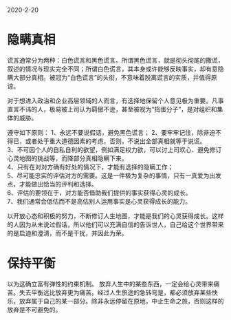 2020-2-20

# 隐瞒真相
谎言通常分为两种：白色谎言和黑色谎言。所谓黑色谎言，就是彻头彻尾的撒谎，叙述的情况与现实完全不同；所谓白色谎言，其本身或许能够反映事实，却有意隐瞒大部分真相。被冠为“白色谎言”的头衔，不意味着脱离谎言的实质，并值得原谅。  

对于想进入政治和企业高层领域的人而言，有选择地保留个人意见极为重要。凡事直言不讳的人，极易被上司认为羁傲不逊，甚至被视为“捣蛋分子”，是对组织和集体的威胁。  

遵守如下原则：
1、永远不要说假话，避免黑色谎言；
2、要牢牢记住，除非迫不得已，或者处于重大道德因素的考虑，否则，不说出全部真相就等于说谎。  
3、不可因个人的自私自利的欲望，例如满足权力欲，可以讨上司欢心、避免修订心灵地图的挑战等，而降部分真相隐瞒下来。  
4、只有在对对方确有好处的情况下，才能有选择的隐瞒工作；  
5、尽可能忠实的评估对方的需要。这是一件极为复杂的事情，只有一真爱为出发点，才能做出恰当的评判和选择。  
6、评估的要领在于，对方能否借助我们提供的事实获得心灵的成长。  
7、我们通常会低估而不是高估别人运用事实是心灵获得成长的能力。  

以开放心态和积极的努力，不断修订人生地图，才能是我们的心灵获得成长。这样的人因为从未说过假话，所以他们可以充满自信的告诉世人，自己给这个世界带来的是启迪和澄清，而不是干扰，并因此为荣。  

# 保持平衡
以为这确立富有弹性的约束机制。
放弃人生中的某些东西，一定会给心灵带来痛苦。失去平衡远比放弃更为痛苦。经过人生旅途的急转弯是，都必须放弃某些快乐，放弃属于自己的某一部分。除非永远停留在原地，中止生命之旅，否则这样的放弃是不可避免的。  